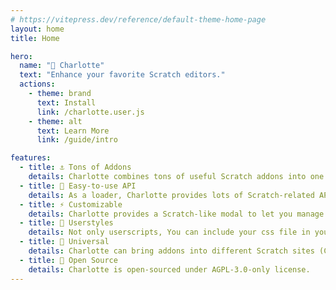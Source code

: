 ```yaml
---
# https://vitepress.dev/reference/default-theme-home-page
layout: home
title: Home

hero:
  name: "🌠 Charlotte"
  text: "Enhance your favorite Scratch editors."
  actions:
    - theme: brand
      text: Install
      link: /charlotte.user.js
    - theme: alt
      text: Learn More
      link: /guide/intro

features:
  - title: ⚓ Tons of Addons
    details: Charlotte combines tons of useful Scratch addons into one.
  - title: 📎 Easy-to-use API
    details: As a loader, Charlotte provides lots of Scratch-related APIs to make you develop faster.
  - title: ⚡ Customizable
    details: Charlotte provides a Scratch-like modal to let you manage your addons.
  - title: 🌸 Userstyles
    details: Not only userscripts, You can include your css file in your addons.
  - title: 🌌 Universal
    details: Charlotte can bring addons into different Scratch sites (Codingclip, Cocrea, etc).
  - title: 🍡 Open Source
    details: Charlotte is open-sourced under AGPL-3.0-only license.
---
```

